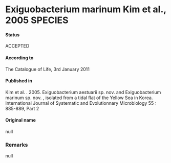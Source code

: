 # Exiguobacterium marinum Kim et al., 2005 SPECIES

#### Status
ACCEPTED

#### According to
The Catalogue of Life, 3rd January 2011

#### Published in
Kim et al. . 2005. Exiguobacterium aestuarii sp. nov. and Exiguobacterium marinum sp. nov. , isolated from a tidal flat of the Yellow Sea in Korea. International Journal of Systematic and Evolutionnary Microbiology 55 : 885-889, Part 2

#### Original name
null

### Remarks
null